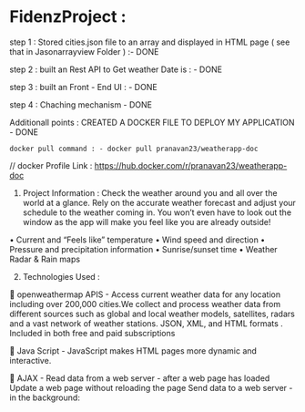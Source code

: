 # FidenzProject :

step 1 : Stored cities.json file to an array and displayed in HTML page ( see that in Jasonarrayview Folder ) :- DONE

step 2 : built an Rest API to Get weather Date is : - DONE

step 3 : built an Front - End UI : - DONE

step 4 : Chaching  mechanism - DONE

Additionall points : CREATED A DOCKER FILE TO DEPLOY MY APPLICATION - DONE

    docker pull command : - docker pull pranavan23/weatherapp-doc
    
   // docker Profile Link : https://hub.docker.com/r/pranavan23/weatherapp-doc
    
    


1.	Project Information : Check the weather around you and all over the world at a glance. Rely on the accurate weather forecast and adjust your schedule to the weather coming in. You won’t even have to look out the window as the app will make you feel like you are already outside!

•	Current and “Feels like” temperature
•	Wind speed and direction
•	Pressure and precipitation information
•	Sunrise/sunset time
•	Weather Radar & Rain maps



2.	Technologies Used : 

	openweathermap APIS - 
Access current weather data for any location including over 200,000 cities.We collect and process weather data from different sources such as global and local weather models, satellites, radars and a vast network of weather stations. JSON, XML, and HTML formats . Included in both free and paid subscriptions

	Java Script  - 
JavaScript makes HTML pages more dynamic and interactive.

	AJAX - 
Read data from a web server - after a web page has loaded
Update a web page without reloading the page
Send data to a web server - in the background:

